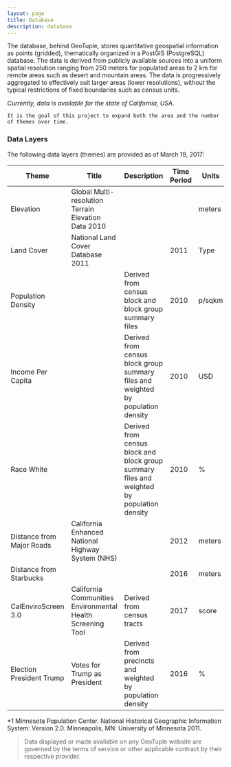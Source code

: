 ```yaml
---
layout: page
title: Database
description: database
---
```


The database, behind GeoTuple, stores quantitative geospatial information as points (gridded), thematically organized in a PostGIS (PostgreSQL) database. The data is derived from publicly available sources into a uniform spatial resolution ranging from 250 meters for populated areas to 2 km for remote areas such as desert and mountain areas. 
The data is progressively aggregated to effectively suit larger areas (lower resolutions), without the typical restrictions of fixed boundaries such as census units. 

_Currently, data is available for the state of California, USA._

```
It is the goal of this project to expand both the area and the number of themes over time.
```

### Data Layers
The following data layers (themes) are provided as of March 19, 2017:

Theme | Title | Description | Time Period | Units | Source | Credit
----- | ----- | ----------- | ----------- | ----- | ------ | ------
Elevation | Global Multi-resolution Terrain Elevation Data 2010 | | | meters | [U.S. Geological Survey (EROS) Center](https://lta.cr.usgs.gov/GMTED2010){:target="_blank"} | Danielson, J.J., and Gesch, D.B., 2011
Land Cover | National Land Cover Database 2011 | | 2011 | Type | [MRLC Consortium](http://www.mrlc.gov/nlcd2011.php){:target="_blank"} | 
Population Density | | Derived from census block and block group summary files | 2010 | p/sqkm | [US Census Bureau](http://census.gov/data.html){:target="_blank"} | National Historical Geographic Information System ([NHGIS](https://www.nhgis.org){:target="_blank"})*1
Income Per Capita | | Derived from census block group summary files and weighted by population density | 2010 | USD | [US Census Bureau](http://census.gov/data.html){:target="_blank"} | National Historical Geographic Information System ([NHGIS](https://www.nhgis.org){:target="_blank"})*1
Race White | | Derived from census block and block group summary files and weighted by population density | 2010 | % | [US Census Bureau](http://census.gov/data.html){:target="_blank"} | National Historical Geographic Information System ([NHGIS](https://www.nhgis.org){:target="_blank"})*1
Distance from Major Roads | California Enhanced National Highway System (NHS) | | 2012 | meters | [California Department of Transportation (Caltrans)](http://www.dot.ca.gov/hq/tsip/gis/datalibrary/){:target="_blank"} | 
Distance from Starbucks | | | 2016 | meters | [Starbucks Corp. / Socrata](https://opendata.socrata.com/Business/All-Starbucks-Locations-in-the-World/xy4y-c4mk){:target="_blank"} | Chris Meller @chrismeller
CalEnviroScreen 3.0 | California Communities Environmental Health Screening Tool | Derived from census tracts | 2017 | score | [California Office of Environmental Health Hazard Assessment (OEHHA)](http://oehha.ca.gov/calenviroscreen){:target="_blank"} | 
Election President Trump | Votes for Trump as President | Derived from precincts and weighted by population density | 2016 | % | California Secretary of State | [Los Angeles Times Data Viz team](http://www.latimes.com/local/datadesk/){:target="_blank"} | 

*1 Minnesota Population Center. National Historical Geographic Information System: Version 2.0. Minneapolis, MN: University of Minnesota 2011.

>Data displayed or made available on any GeoTuple website are governed by the terms of service or other applicable contract by their respective provider.


